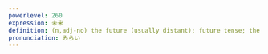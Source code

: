 ```yaml
---
powerlevel: 260
expression: 未来
definition: (n,adj-no) the future (usually distant); future tense; the world to come; (P)
pronunciation: みらい
---
```

